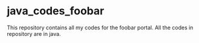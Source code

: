 # java_codes_foobar
This repository contains all my codes for the foobar portal. 
All the codes in repository are in java.

